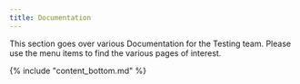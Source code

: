 ```yaml
---
title: Documentation
---
```


This section goes over various Documentation for the Testing team. Please
use the menu items to find the various pages of interest.

{% include "content_bottom.md" %}
